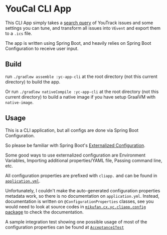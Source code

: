 # YouCal CLI App

This CLI App simply takes
a [search query](https://www.postman.com/youtrack-dev/workspace/youtrack/request/24356758-fa9a9439-98b5-463d-a954-9e235d5ed40d)
of YouTrack issues and some settings you can tune, and transform all issues into `VEvent` and export them to a `.ics`
file.

The app is written using Spring Boot, and heavily relies on Spring Boot Configuration to receive user input.

## Build

run `./gradlew assemble :yc-app-cli` at the root directory (not this current directory) to build the app.

Or run `./gradlew nativeCompile :yc-app-cli` at the root directory
(not this current directory) to build a native image if you have setup GraalVM with `native-image`.

## Usage

This is a CLI application, but all configs are done via Spring Boot Configuration.

So please be familiar with Spring
Boot's [Externalized Configuration](https://docs.spring.io/spring-boot/docs/current/reference/html/features.html#features.external-config).

Some good ways to use externalized configuration are Environment Variables,
Importing additional properties/YAML file, Passing command line, etc.

All configuration properties are prefixed with `cliapp.` and can be found
in [`application.yml`](src/main/resources/application.yml).

Unfortunately, I couldn't make the auto-generated configuration properties metadata work,
so there is no documentation on `application.yml`.
Instead, documentation is written on `@ConfigurationProperties` classes, see you would need to look at source codes
in [`mikufan.cx.yc.cliapp.config` package](src/main/kotlin/mikufan/cx/yc/cliapp/config) to check the documentation.

A sample integration test showing one possible usage of most of the configuration properties can be found
at [`Acceptance1Test`](src/test/kotlin/mikufan/cx/yc/cliapp/MainAcceptanceTest.kt)